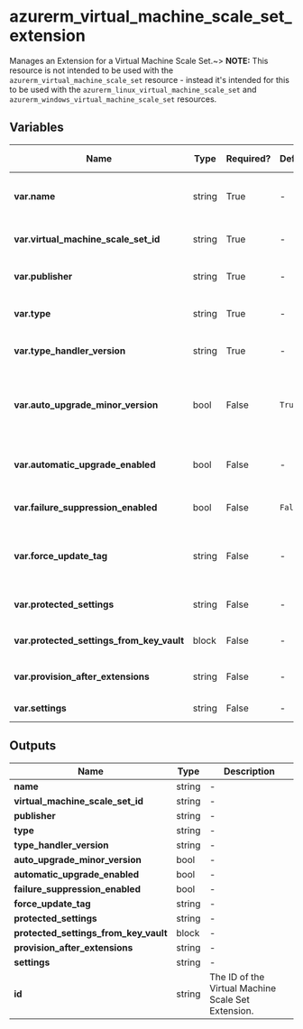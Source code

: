 # azurerm_virtual_machine_scale_set_extension

Manages an Extension for a Virtual Machine Scale Set.~> **NOTE:** This resource is not intended to be used with the `azurerm_virtual_machine_scale_set` resource - instead it's intended for this to be used with the `azurerm_linux_virtual_machine_scale_set` and `azurerm_windows_virtual_machine_scale_set` resources.

## Variables

| Name | Type | Required? | Default  | possible values | Description |
| ---- | ---- | --------- | -------- | ----------- | ----------- |
| **var.name** | string | True | -  |  -  | The name for the Virtual Machine Scale Set Extension. Changing this forces a new resource to be created. | 
| **var.virtual_machine_scale_set_id** | string | True | -  |  -  | The ID of the Virtual Machine Scale Set. Changing this forces a new resource to be created. | 
| **var.publisher** | string | True | -  |  -  | Specifies the Publisher of the Extension. Changing this forces a new resource to be created. | 
| **var.type** | string | True | -  |  -  | Specifies the Type of the Extension. Changing this forces a new resource to be created. | 
| **var.type_handler_version** | string | True | -  |  -  | Specifies the version of the extension to use, available versions can be found using the Azure CLI. | 
| **var.auto_upgrade_minor_version** | bool | False | `True`  |  -  | Should the latest version of the Extension be used at Deployment Time, if one is available? This won't auto-update the extension on existing installation. Defaults to `true`. | 
| **var.automatic_upgrade_enabled** | bool | False | -  |  -  | Should the Extension be automatically updated whenever the Publisher releases a new version of this VM Extension? | 
| **var.failure_suppression_enabled** | bool | False | `False`  |  `true`, `false`  | Should failures from the extension be suppressed? Possible values are `true` or `false`. Defaults to `false`. | 
| **var.force_update_tag** | string | False | -  |  -  | A value which, when different to the previous value can be used to force-run the Extension even if the Extension Configuration hasn't changed. | 
| **var.protected_settings** | string | False | -  |  -  | A JSON String which specifies Sensitive Settings (such as Passwords) for the Extension. | 
| **var.protected_settings_from_key_vault** | block | False | -  |  -  | A `protected_settings_from_key_vault` block. | 
| **var.provision_after_extensions** | string | False | -  |  -  | An ordered list of Extension names which this should be provisioned after. | 
| **var.settings** | string | False | -  |  -  | A JSON String which specifies Settings for the Extension. | 



## Outputs

| Name | Type | Description |
| ---- | ---- | --------- | 
| **name** | string  | - | 
| **virtual_machine_scale_set_id** | string  | - | 
| **publisher** | string  | - | 
| **type** | string  | - | 
| **type_handler_version** | string  | - | 
| **auto_upgrade_minor_version** | bool  | - | 
| **automatic_upgrade_enabled** | bool  | - | 
| **failure_suppression_enabled** | bool  | - | 
| **force_update_tag** | string  | - | 
| **protected_settings** | string  | - | 
| **protected_settings_from_key_vault** | block  | - | 
| **provision_after_extensions** | string  | - | 
| **settings** | string  | - | 
| **id** | string  | The ID of the Virtual Machine Scale Set Extension. | 